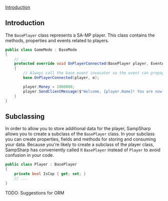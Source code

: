 [Introduction](#introduction)

Introduction
------------
The `BasePlayer` class represents a SA-MP player. This class contains the
methods, properties and events related to players. 

``` cs
public class GameMode : BaseMode
{
    // ...
    protected override void OnPlayerConnected(BasePlayer player, EventArgs e)
    {
        // Always call the base event invocator so the event can propagate.
        base.OnPlayerConnected(player, e);

        player.Money = 1000000;
        player.SendClientMessage($"Welcome, {player.Name}! You are now a millionaire!");
    }
}
```

Subclassing
-----------
In order to allow you to store additional data for the player, SampSharp allows
you to create a subclass of the `BasePlayer` class. In your subclass you can
create properties, fields and methods for storing and consuming your data.
Because you're likely to create a subclass of the player class, SampSharp has
conveniently called it `BasePlayer` instead of `Player` to avoid confusion in
your code.

``` cs
public class Player : BasePlayer
{
    private bool IsCop { get; set; }
    // ...
}
```

TODO: Suggestions for ORM
